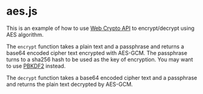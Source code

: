 #  aes.js
This is an example of how to use [Web Crypto API](https://developer.mozilla.org/en-US/docs/Web/API/Web_Crypto_API) to encrypt/decrypt using AES algorithm.

The `encrypt` function takes a plain text and a passphrase and returns a base64 encoded cipher text encrypted with AES-GCM. The passphrase turns to a sha256 hash to be used as the key of encryption. You may want to use [PBKDF2](https://en.wikipedia.org/wiki/PBKDF2) instead.

The `decrypt` function takes a base64 encoded cipher text and a passphrase and returns the plain text decrypted by AES-GCM.
